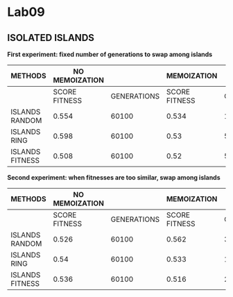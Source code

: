 # Lab09

## ISOLATED ISLANDS

**First experiment: fixed number of generations to swap among islands**

| METHODS         | NO MEMOIZATION |                 | MEMOIZATION     |                 |
|-----------------|----------------|-----------------|-----------------|-----------------|
|| SCORE FITNESS   | GENERATIONS    | SCORE FITNESS   | GENERATIONS    |                 |
| ISLANDS RANDOM  | 0.554          | 60100           | 0.534           | 10462           |
| ISLANDS RING    | 0.598          | 60100           | 0.53            | 5975            |
| ISLANDS FITNESS | 0.508          | 60100           | 0.52            | 54433           |


**Second experiment: when fitnesses are too similar, swap among islands**

| METHODS         | NO MEMOIZATION |                 | MEMOIZATION     |                 |
|-----------------|----------------|-----------------|-----------------|-----------------|
|| SCORE FITNESS   | GENERATIONS    | SCORE FITNESS   | GENERATIONS    |
| ISLANDS RANDOM | 0.526       | 60100       | 0.562       | 3740        |
| ISLANDS RING   | 0.54        | 60100       | 0.533       | 16484       |
| ISLANDS FITNESS| 0.536       | 60100       | 0.516       | 2989        |
